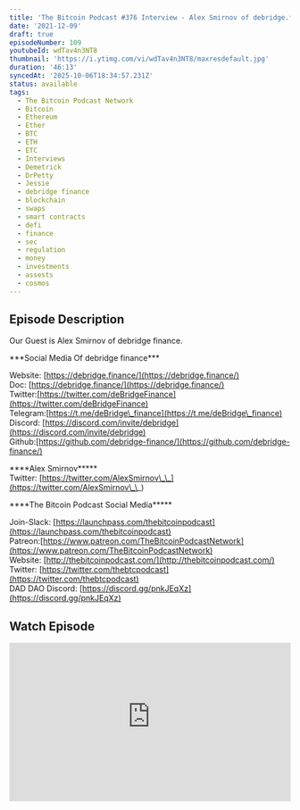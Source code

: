 ```yaml
---
title: 'The Bitcoin Podcast #376 Interview - Alex Smirnov of debridge.finance'
date: '2021-12-09'
draft: true
episodeNumber: 109
youtubeId: wdTav4n3NT8
thumbnail: 'https://i.ytimg.com/vi/wdTav4n3NT8/maxresdefault.jpg'
duration: '46:13'
syncedAt: '2025-10-06T18:34:57.231Z'
status: available
tags:
  - The Bitcoin Podcast Network
  - Bitcoin
  - Ethereum
  - Ether
  - BTC
  - ETH
  - ETC
  - Interviews
  - Demetrick
  - DrPetty
  - Jessie
  - debridge finance
  - blockchain
  - swaps
  - smart contracts
  - defi
  - finance
  - sec
  - regulation
  - money
  - investments
  - assests
  - cosmos
---
```

## Episode Description

Our Guest is Alex Smirnov of debridge finance.  
  
\*\*\*Social Media Of debridge finance\*\*\*  
  
Website: [https://debridge.finance/](https://debridge.finance/)  
Doc:  [https://debridge.finance/](https://debridge.finance/)  
Twitter:[https://twitter.com/deBridgeFinance](https://twitter.com/deBridgeFinance)  
Telegram:[https://t.me/deBridge\_finance](https://t.me/deBridge\_finance)  
Discord: [https://discord.com/invite/debridge](https://discord.com/invite/debridge)  
Github:[https://github.com/debridge-finance/](https://github.com/debridge-finance/)  
  
\*\*\*\*Alex Smirnov\*\*\*\*\*  
Twitter: [https://twitter.com/AlexSmirnov\_\_](https://twitter.com/AlexSmirnov\_\_)  
  
\*\*\*\*The Bitcoin Podcast Social Media\*\*\*\*\*  
  
Join-Slack: [https://launchpass.com/thebitcoinpodcast](https://launchpass.com/thebitcoinpodcast)  
Patreon:[https://www.patreon.com/TheBitcoinPodcastNetwork](https://www.patreon.com/TheBitcoinPodcastNetwork)  
Website: [http://thebitcoinpodcast.com/](http://thebitcoinpodcast.com/)  
Twitter: [https://twitter.com/thebtcpodcast](https://twitter.com/thebtcpodcast)  
DAD DAO Discord: [https://discord.gg/pnkJEqXz](https://discord.gg/pnkJEqXz)

## Watch Episode

<div style="position: relative; padding-bottom: 56.25%; height: 0; overflow: hidden;">
  <iframe
    src="https://www.youtube-nocookie.com/embed/wdTav4n3NT8"
    style="position: absolute; top: 0; left: 0; width: 100%; height: 100%;"
    frameborder="0"
    allow="accelerometer; autoplay; clipboard-write; encrypted-media; gyroscope; picture-in-picture"
    allowfullscreen
  ></iframe>
</div>

